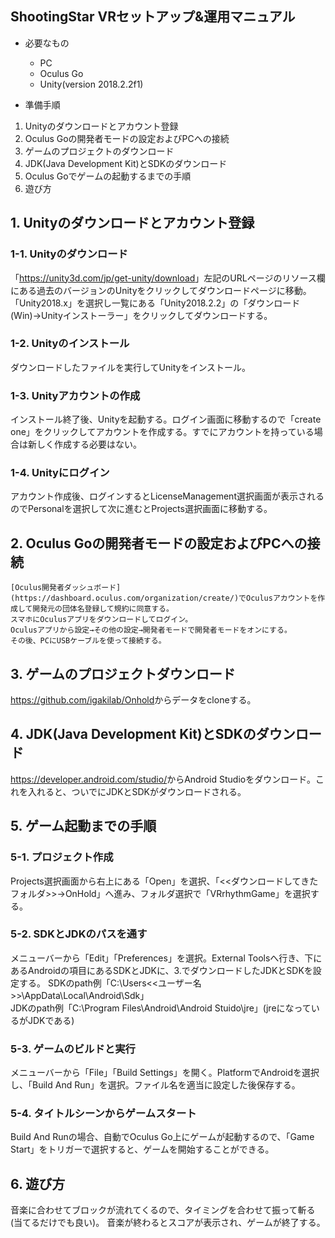 ## ShootingStar VRセットアップ&運用マニュアル

* 必要なもの
  * PC 
  * Oculus Go
  * Unity(version 2018.2.2f1)   
  
* 準備手順  
1. Unityのダウンロードとアカウント登録  
2. Oculus Goの開発者モードの設定およびPCへの接続
3. ゲームのプロジェクトのダウンロード  
4. JDK(Java Development Kit)とSDKのダウンロード
5. Oculus Goでゲームの起動するまでの手順  
6. 遊び方
## 1. Unityのダウンロードとアカウント登録
### 1-1. Unityのダウンロード
「<https://unity3d.com/jp/get-unity/download>」左記のURLページのリソース欄にある過去のバージョンのUnityをクリックしてダウンロードページに移動。「Unity2018.x」を選択し一覧にある「Unity2018.2.2」の「ダウンロード(Win)→Unityインストーラー」をクリックしてダウンロードする。  
### 1-2. Unityのインストール  
ダウンロードしたファイルを実行してUnityをインストール。
### 1-3. Unityアカウントの作成  
インストール終了後、Unityを起動する。ログイン画面に移動するので「create one」をクリックしてアカウントを作成する。すでにアカウントを持っている場合は新しく作成する必要はない。
### 1-4. Unityにログイン  
アカウント作成後、ログインするとLicenseManagement選択画面が表示されるのでPersonalを選択して次に進むとProjects選択画面に移動する。  
## 2. Oculus Goの開発者モードの設定およびPCへの接続
    [Oculus開発者ダッシュボード](https://dashboard.oculus.com/organization/create/)でOculusアカウントを作成して開発元の団体名登録して規約に同意する。  
    スマホにOculusアプリをダウンロードしてログイン。  
    Oculusアプリから設定→その他の設定→開発者モードで開発者モードをオンにする。
    その後、PCにUSBケーブルを使って接続する。
## 3. ゲームのプロジェクトダウンロード  
<https://github.com/igakilab/Onhold>からデータをcloneする。  
## 4. JDK(Java Development Kit)とSDKのダウンロード
<https://developer.android.com/studio/>からAndroid Studioをダウンロード。これを入れると、ついでにJDKとSDKがダウンロードされる。
## 5. ゲーム起動までの手順  
### 5-1. プロジェクト作成
Projects選択画面から右上にある「Open」を選択、「<<ダウンロードしてきたフォルダ>>→OnHold」へ進み、フォルダ選択で「VRrhythmGame」を選択する。
### 5-2. SDKとJDKのパスを通す
メニューバーから「Edit」「Preferences」を選択。External Toolsへ行き、下にあるAndroidの項目にあるSDKとJDKに、3.でダウンロードしたJDKとSDKを設定する。
SDKのpath例「C:\Users\<<ユーザー名>>\AppData\Local\Android\Sdk」  
JDKのpath例「C:\Program Files\Android\Android Stuido\jre」(jreになっているがJDKである)  
### 5-3. ゲームのビルドと実行
メニューバーから「File」「Build Settings」を開く。PlatformでAndroidを選択し、「Build And Run」を選択。ファイル名を適当に設定した後保存する。  
### 5-4. タイトルシーンからゲームスタート
Build And Runの場合、自動でOculus Go上にゲームが起動するので、「Game Start」をトリガーで選択すると、ゲームを開始することができる。  
## 6. 遊び方
音楽に合わせてブロックが流れてくるので、タイミングを合わせて振って斬る(当てるだけでも良い)。
音楽が終わるとスコアが表示され、ゲームが終了する。
